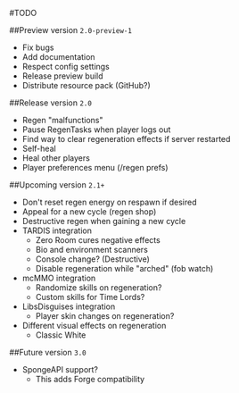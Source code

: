 #TODO

##Preview version `2.0-preview-1`
* Fix bugs
* Add documentation
* Respect config settings
* Release preview build
* Distribute resource pack (GitHub?)

##Release version `2.0`
* Regen "malfunctions"
* Pause RegenTasks when player logs out
* Find way to clear regeneration effects if server restarted
* Self-heal
* Heal other players
* Player preferences menu (/regen prefs)

##Upcoming version `2.1+`
* Don't reset regen energy on respawn if desired
* Appeal for a new cycle (regen shop)
* Destructive regen when gaining a new cycle
* TARDIS integration
    * Zero Room cures negative effects
    * Bio and environment scanners
    * Console change? (Destructive)
    * Disable regeneration while "arched" (fob watch)
* mcMMO integration
    * Randomize skills on regeneration?
    * Custom skills for Time Lords?
* LibsDisguises integration
    * Player skin changes on regeneration?
* Different visual effects on regeneration
    * Classic White
    
##Future version `3.0`
* SpongeAPI support?
    * This adds Forge compatibility
